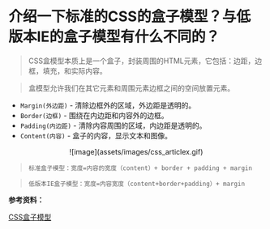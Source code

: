 # 介绍一下标准的CSS的盒子模型？与低版本IE的盒子模型有什么不同的？

> CSS盒模型本质上是一个盒子，封装周围的HTML元素，它包括：边距，边框，填充，和实际内容。

> 盒模型允许我们在其它元素和周围元素边框之间的空间放置元素。

- `Margin(外边距)` - 清除边框外的区域，外边距是透明的。
- `Border(边框)` - 围绕在内边距和内容外的边框。
- `Padding(内边距)` - 清除内容周围的区域，内边距是透明的。
- `Content(内容)` - 盒子的内容，显示文本和图像。

<div align="center">
![image](assets/images/css_articlex.gif)
</div>

> `标准盒子模型：宽度=内容的宽度（content）+ border + padding + margin`

> `低版本IE盒子模型：宽度=内容宽度（content+border+padding）+ margin`

**参考资料：**

  [CSS盒子模型](http://www.runoob.com/css/css-boxmodel.html)